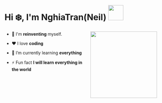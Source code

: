 <h1>Hi ❄️, I'm NghiaTran(Neil) <img src="https://media.giphy.com/media/mGcNjsfWAjY5AEZNw6/giphy.gif" width="50"></h1>

<img align="right" src="https://media.giphy.com/media/M9gbBd9nbDrOTu1Mqx/giphy.gif" width="220">

- 💼 I'm **reinventing** myself.

- ❤️ I love **coding**

- 🌱 I’m currently learning **everything**

- ⚡ Fun fact **I will learn everything in the world**
